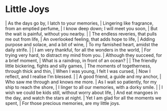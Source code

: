 Little Joys
===========

| As the days go by, I latch to your memories,
| Lingering like fragrance, from an emptied perfume,
| I know deep down; I will meet you soon,
| But the wait is painful, without you nearby.
| 
| The endless reveries, that pulls me out from life,
| An overlooked feeling, that adds hope to life,
| Adding purpose and solace, and a bit of wine,
| To my famished heart, amidst the daily strife.
| 
| I am very thankful, for all the wonders in the world,
| For trying very hard, to distract my mind from you.
| Although they succeed, for a brief moment,
| What is a raindrop, in front of an ocean?
| 
| The friendly little bickering, fights and silly games,
| The moments of togetherness, through thick and thin,
| When I was young, I felt I was cursed,
| Now I reflect, and I realise I’m blessed.
| 
| A good friend, a guide and my anchor,
| Who saw me through and knows me more.
| As I wait so patiently, for my ship to reach the shore,
| I linger to all our memories, with a dorky smile.
| 
| I wish we could be kids still, without worry about life,
| And eat mangoes in the day, and watch the stars at night.
| Yet I am glad for all the moments we spent,
| For those precious memories, are my little joys.
